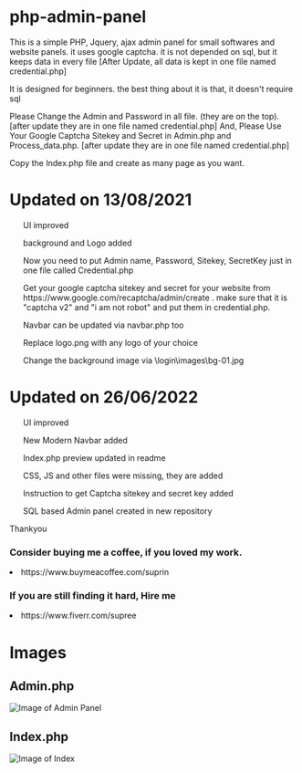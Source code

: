# php-admin-panel
This is a simple PHP, Jquery, ajax admin panel for small softwares and website panels. it uses google captcha. it is not depended on sql, but it keeps data in every file [After Update, all data is kept in one file named credential.php]

It is designed for beginners. the best thing about it is that, it doesn't require sql

Please Change the Admin and Password in all file. (they are on the top). [after update they are in one file named credential.php]
And, Please Use Your Google Captcha Sitekey and Secret in Admin.php and Process_data.php. [after update they are in one file named credential.php]

Copy the Index.php file and create as many page as you want.

<h1> Updated on 13/08/2021 </h1>
<ul> UI improved </ul>
<ul> background and Logo added </ul>
<ul> Now you need to put Admin name, Password, Sitekey, SecretKey just in one file called Credential.php </ul>
<ul>Get your google captcha sitekey and secret for your website from https://www.google.com/recaptcha/admin/create . make sure that it is "captcha v2" and "i am not robot" and put them in credential.php.</ul> 
<ul> Navbar can be updated via navbar.php too </ul>
<ul> Replace logo.png with any logo of your choice </ul>
<ul> Change the background image via \login\images\bg-01.jpg </ul>

<h1> Updated on 26/06/2022 </h1>  
<ul> UI improved </ul>
<ul> New Modern Navbar added </ul>
<ul> Index.php preview updated in readme </ul>
<ul> CSS, JS and other files were missing, they are added </ul>
<ul> Instruction to get Captcha sitekey and secret key added </ul>
<ul> SQL based Admin panel created in new repository </ul>

Thankyou 

<h3>Consider buying me a coffee, if you loved my work.</h3>
<li>https://www.buymeacoffee.com/suprin

<h3>If you are still finding it hard, Hire me</h3> 
<li>https://www.fiverr.com/supree



<h1> Images </h1>
<bn>
  
<h2> Admin.php </h2>

![Image of Admin Panel](https://suprin.sobdar.com/references/adlogin.JPG)

<h2> Index.php </h2>
  
 ![Image of Index](https://raw.githubusercontent.com/supreen/php-admin-panel/master/login/images/index.JPG)
